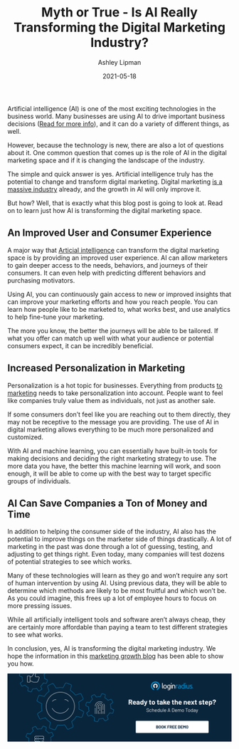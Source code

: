 ﻿---
title: "Myth or True - Is AI Really Transforming the Digital Marketing Industry?"
date: "2021-05-18"
coverImage: "AI-Myth-True.webp"
category: ["loginradius"]
featured: false 
author: "Ashley Lipman"
description: "In this article, with AI technology, marketers can spot microtrends and even predict trends and leveraging AI digital marketing to save time and resources through automated digital marketing services."
metadescription: "In this blog, we'll learn how marketers are using artificial intelligence (AI) to streamline and optimize digital marketing campaigns and increase client satisfaction in the digital age"
metatitle: "How Artificial Intelligence Is Transforming Digital Marketing"
---


Artificial intelligence (AI) is one of the most exciting technologies in the business world. Many businesses are using AI to drive important business decisions ([Read for more info](https://dminc.com/articles/how-to-use-ai-to-drive-business-decisions-for-your-enterprise/)), and it can do a variety of different things, as well.

However, because the technology is new, there are also a lot of questions about it. One common question that comes up is the role of AI in the digital marketing space and if it is changing the landscape of the industry.

The simple and quick answer is yes. Artificial intelligence truly has the potential to change and transform digital marketing. Digital marketing [is a massive industry](https://www.prnewswire.com/news-releases/global-digital-advertising-and-marketing-industry-301093781.html) already, and the growth in AI will only improve it.
  

But how? Well, that is exactly what this blog post is going to look at. Read on to learn just how AI is transforming the digital marketing space.

  

## An Improved User and Consumer Experience

A major way that [ArticiaI intelligence](https://www.loginradius.com/resource/how-ai-is-going-to-change-your-iam-initiatives/) can transform the digital marketing space is by providing an improved user experience. AI can allow marketers to gain deeper access to the needs, behaviors, and journeys of their consumers. It can even help with predicting different behaviors and purchasing motivators.

  

Using AI, you can continuously gain access to new or improved insights that can improve your marketing efforts and how you reach people. You can learn how people like to be marketed to, what works best, and use analytics to help fine-tune your marketing.

  

The more you know, the better the journeys will be able to be tailored. If what you offer can match up well with what your audience or potential consumers expect, it can be incredibly beneficial.

## Increased Personalization in Marketing

Personalization is a hot topic for businesses. Everything from products [to marketing](https://blog.hubspot.com/marketing/data-personalize-marketing-li) needs to take personalization into account. People want to feel like companies truly value them as individuals, not just as another sale.

  

If some consumers don’t feel like you are reaching out to them directly, they may not be receptive to the message you are providing. The use of AI in digital marketing allows everything to be much more personalized and customized.

  

With AI and machine learning, you can essentially have built-in tools for making decisions and deciding the right marketing strategy to use. The more data you have, the better this machine learning will work, and soon enough, it will be able to come up with the best way to target specific groups of individuals.

## AI Can Save Companies a Ton of Money and Time

In addition to helping the consumer side of the industry, AI also has the potential to improve things on the marketer side of things drastically. A lot of marketing in the past was done through a lot of guessing, testing, and adjusting to get things right. Even today, many companies will test dozens of potential strategies to see which works.

  

Many of these technologies will learn as they go and won’t require any sort of human intervention by using AI. Using previous data, they will be able to determine which methods are likely to be most fruitful and which won’t be. As you could imagine, this frees up a lot of employee hours to focus on more pressing issues.

  

While all artificially intelligent tools and software aren’t always cheap, they are certainly more affordable than paying a team to test different strategies to see what works.

  

In conclusion, yes, AI is transforming the digital marketing industry. We hope the information in this [marketing growth blog](https://www.loginradius.com/blog/fuel/) has been able to show you how. <p>

[![book-a-demo-Consultation](../../assets/book-a-demo-loginradius.webp)](https://www.loginradius.com/contact-us?utm_source=blog&utm_medium=web&utm_campaign=is-ai-really-transforming-the-digital-marketing-industry)
